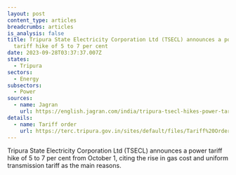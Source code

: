 ```yaml
---
layout: post
content_type: articles
breadcrumbs: articles
is_analysis: false
title: Tripura State Electricity Corporation Ltd (TSECL) announces a power
  tariff hike of 5 to 7 per cent
date: 2023-09-28T03:37:37.007Z
states:
  - Tripura
sectors:
  - Energy
subsectors:
  - Power
sources:
  - name: Jagran
    url: https://english.jagran.com/india/tripura-tsecl-hikes-power-tariff-by-57-new-rates-to-be-implemented-from-october1-10102691
details:
  - name: Tariff order
    url: https://terc.tripura.gov.in/sites/default/files/Tariff%20Order%202023-24.pdf
---
```

Tripura State Electricity Corporation Ltd (TSECL) announces a power tariff hike of 5 to 7 per cent from October 1, citing the rise in gas cost and uniform transmission tariff as the main reasons.